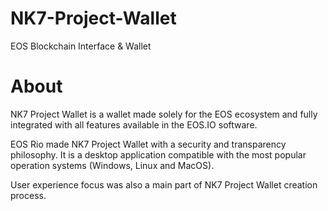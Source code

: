 # NK7-Project-Wallet
EOS Blockchain Interface &amp; Wallet

# About
NK7 Project Wallet is a wallet made solely for the EOS ecosystem and fully integrated with all features available in the EOS.IO software.

EOS Rio made NK7 Project Wallet with a security and transparency philosophy. It is a desktop application compatible with the most popular operation systems (Windows, Linux and MacOS).

User experience focus was also a main part of NK7 Project Wallet creation process.
